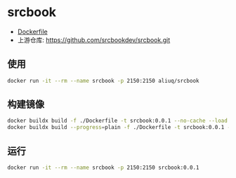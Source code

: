 # srcbook

+ [Dockerfile](https://github.com/aliuq/apps-image/tree/master/apps/srcbook)
+ 上游仓库: <https://github.com/srcbookdev/srcbook.git>

## 使用

```bash
docker run -it --rm --name srcbook -p 2150:2150 aliuq/srcbook
```

## 构建镜像

```bash
docker buildx build -f ./Dockerfile -t srcbook:0.0.1 --no-cache --load .
docker buildx build --progress=plain -f ./Dockerfile -t srcbook:0.0.1 --no-cache --load .
```

## 运行

```bash
docker run -it --rm --name srcbook -p 2150:2150 srcbook:0.0.1
```
